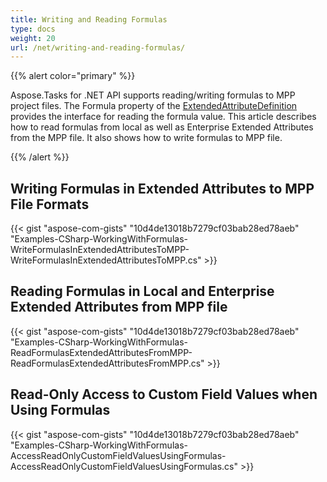 ```yaml
---
title: Writing and Reading Formulas
type: docs
weight: 20
url: /net/writing-and-reading-formulas/
---
```


{{% alert color="primary" %}} 

Aspose.Tasks for .NET API supports reading/writing formulas to MPP project files. The Formula property of the [ExtendedAttributeDefinition](https://apireference.aspose.com/tasks/net/aspose.tasks/extendedattributedefinition) provides the interface for reading the formula value. This article describes how to read formulas from local as well as Enterprise Extended Attributes from the MPP file. It also shows how to write formulas to MPP file.

{{% /alert %}} 
## **Writing Formulas in Extended Attributes to MPP File Formats**
{{< gist "aspose-com-gists" "10d4de13018b7279cf03bab28ed78aeb" "Examples-CSharp-WorkingWithFormulas-WriteFormulasInExtendedAttributesToMPP-WriteFormulasInExtendedAttributesToMPP.cs" >}}
## **Reading Formulas in Local and Enterprise Extended Attributes from MPP file**
{{< gist "aspose-com-gists" "10d4de13018b7279cf03bab28ed78aeb" "Examples-CSharp-WorkingWithFormulas-ReadFormulasExtendedAttributesFromMPP-ReadFormulasExtendedAttributesFromMPP.cs" >}}
## **Read-Only Access to Custom Field Values when Using Formulas**
{{< gist "aspose-com-gists" "10d4de13018b7279cf03bab28ed78aeb" "Examples-CSharp-WorkingWithFormulas-AccessReadOnlyCustomFieldValuesUsingFormulas-AccessReadOnlyCustomFieldValuesUsingFormulas.cs" >}}
